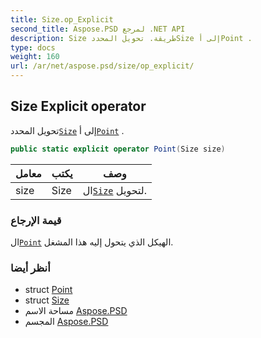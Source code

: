```yaml
---
title: Size.op_Explicit
second_title: Aspose.PSD لمرجع .NET API
description: Size طريقة. تحويل المحددSize إلى أPoint .
type: docs
weight: 160
url: /ar/net/aspose.psd/size/op_explicit/
---
```

## Size Explicit operator

تحويل المحدد[`Size`](../) إلى أ[`Point`](../../point/) .

```csharp
public static explicit operator Point(Size size)
```

| معامل | يكتب | وصف |
| --- | --- | --- |
| size | Size | ال[`Size`](../) لتحويل. |

### قيمة الإرجاع

ال[`Point`](../../point/) الهيكل الذي يتحول إليه هذا المشغل.

### أنظر أيضا

* struct [Point](../../point/)
* struct [Size](../)
* مساحة الاسم [Aspose.PSD](../../size/)
* المجسم [Aspose.PSD](../../../)


